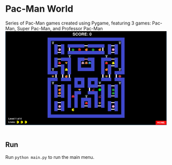 # Pac-Man World
Series of Pac-Man games created using Pygame, featuring 3 games: Pac-Man, Super Pac-Man, and Professor Pac-Man
![Game](assets/gameimg.png)
<br><br>
## Run
Run `python main.py` to run the main menu.
